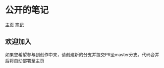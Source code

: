# 公开的笔记

[主页](https://danwj.cn)
[笔记](http://public-note.danwj.cn/)

## 欢迎加入

如果您希望参与到创作中来，请创建新的分支并提交PR至master分支。代码合并后将自动部署至主页